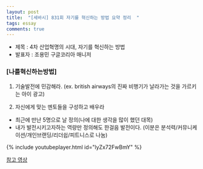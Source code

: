```yaml
---
layout: post
title:  "[세바시] 831회 자기를 혁신하는 방법 요약 정리  "
tags: essay
comments: true
---
```



- 제목 : 4차 산업혁명의 시대, 자기를 혁신하는 방법  
- 발표자 : 조용민 구글코리아 매니저  

### **[나를혁신하는방법]**  

1. 기술발전에 민감해라. (ex. british airways의 진짜 비행기가 날라가는 것을 가르키는 아이 광고)  
  
2. 자신에게 맞는 멘토들을 구성하고 배우라
- 최근에 만난 5명으로 날 정의(나에 대한 생각을 많이 했던 대목)
- 내가 발전시키고자하는 역량만 정의해도 한걸음 발전이다. (이분은 분석력/커뮤니케이션/개인브랜딩/리더쉽/피트니스로 나눔)


{% include youtubeplayer.html id="lyZx72FwBmY" %}

[참고 영상](https://www.youtube.com/watch?v=lyZx72FwBmY)



